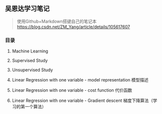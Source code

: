 ## 吴恩达学习笔记

> 使用Github+Markdown搭键自己的笔记本
> https://blog.csdn.net/ZM_Yang/article/details/105617607

### 目录

1. Machine Learning

2. Supervised Study

3. Unsupervised Study 

4. Linear Regression with one variable - model representation 模型描述

5. Linear Regression with one variable - cost function 代价函数

6. Linear Regression with one variable - Gradient descent 梯度下降算法（学习的第一个算法）






